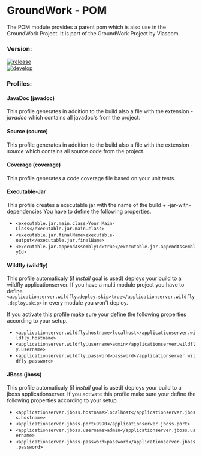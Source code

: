 GroundWork - POM
================

The POM module provides a parent pom which is also use in the GroundWork Project. It is part of the GroundWork Project by Viascom.

### Version:
[![release](https://img.shields.io/badge/release-v1.2-red.svg)](https://github.com/Viascom/groundwork/tree/master/pom)<br/>
[![develop](https://img.shields.io/badge/develop-v1.2-red.svg)](https://github.com/Viascom/groundwork/tree/develop/pom)

### Profiles:

#### JavaDoc (javadoc)
This profile generates in addition to the build also a file with the extension *-javadoc* which contains all javadoc's from the project.

#### Source (source)
This profile generates in addition to the build also a file with the extension *-source* which contains all source code from the project.

#### Coverage (coverage)
This profile generates a code coverage file based on your unit tests.

#### Executable-Jar
This profile creates a executable jar with the name of the build + -jar-with-dependencies
You have to define the following properties.
- `<executable.jar.main.class>Your Main-Class</executable.jar.main.class>`
- `<executable.jar.finalName>executable-output</executable.jar.finalName>`
- `<executable.jar.appendAssemblyId>true</executable.jar.appendAssemblyId>`

#### Wildfly (wildfly)
This profile automaticaly (if *install* goal is used) deploys your build to a wildfly applicationserver.
If you have a multi module project you have to define `<applicationserver.wildfly.deploy.skip>true</applicationserver.wildfly.deploy.skip>`
in every module you won't deploy.

If you activate this profile make sure your define the following properties according to your setup.
- `<applicationserver.wildfly.hostname>localhost</applicationserver.wildfly.hostname>`
- `<applicationserver.wildfly.username>admin</applicationserver.wildfly.username>`
- `<applicationserver.wildfly.password>password</applicationserver.wildfly.password>`

#### JBoss (jboss)
This profile automaticaly (if *install* goal is used) deploys your build to a jboss applicationserver.
If you activate this profile make sure your define the following properties according to your setup.
- `<applicationserver.jboss.hostname>localhost</applicationserver.jboss.hostname>`
- `<applicationserver.jboss.port>9990</applicationserver.jboss.port>`
- `<applicationserver.jboss.username>admin</applicationserver.jboss.username>`
- `<applicationserver.jboss.password>password</applicationserver.jboss.password>`
